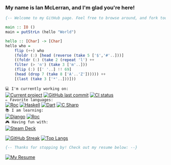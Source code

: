 <!-- ### [![Typing SVG][greeting_svg]][greeting_link] -->

### My name is Ian McLerran, and I'm glad you're here!

```haskell
{-- Welcome to my GitHub page. Feel free to browse around, and fork too if ya like! --}

main :: IO () 
main = putStrLn (hello "World") 

hello :: [Char] -> [Char]
hello who = 
    flip (++) who
    (foldr (:) [head (reverse (take 5 ['$','#'..]))] 
    ((foldr (:) (take 2 (repeat 'l') ++ 
    filter (> 'n') (take 3 ['m'..])) 
    (flip (:) [[' '..] !! 69] 
    (head (drop 7 (take 8 ['A'..'Z']))))) ++ 
    [(last (take 3 ['*'..]))]))
```

`💻 I'm currently working on:`<br>
[![Current project][project_badge]][project_link]
[![GitHub last commit][last_commit_badge]][last_commit_link]
[![CI status][ci_status_badge]][ci_status_link]
<br>
`✏️ Favorite languages:`
<br>
[![Roc][roc_badge]][roc_link]
[![Haskell][haskell_badge]][haskell_link]
[![Dart][dart_badge]][dart_link]
[![C Sharp][csharp_badge]][csharp_link]
<br>
 `📚 I am learning:`
<br>
[![Django][django_badge]][django_link]
[![Roc][roc_badge]][roc_link]
<br>
`🎮 Having fun with:`
<br>
[![Steam Deck][steamdeck_badge]][steamdeck_link]

[![GitHub Streak](https://github-readme-streak-stats.herokuapp.com?user=imclerran&theme=transparent&exclude_days=Sun%2CSat)](https://github.com/imclerran)
[![Top Langs](https://github-readme-stats.vercel.app/api/top-langs/?username=imclerran&layout=compact&count_private=true&theme=transparent)](https://github.com/imclerran)

```haskell
{-- Thanks for stopping by! Check out my resume below: --}
```

[![My Resume][resume_badge]][resume_link]


<!-- urls: -->
[greeting_svg]: https://readme-typing-svg.herokuapp.com?height=30&lines=%F0%9F%91%8B+Hi+there%2C+I'm+glad+you're+here!!
[greeting_link]: https://git.io/typing-svg

<!-- current project badges: -->
<!-- 6B3ADC -->
[project_badge]: https://img.shields.io/badge/repo-roc--start-indigo?&style=flat 
[project_link]: https://github.com/imclerran/roc-start
[last_commit_badge]: https://img.shields.io/github/last-commit/imclerran/roc-start
[last_commit_link]: https://github.com/imclerran/roc-start/commits/main/
[ci_status_badge]: https://img.shields.io/github/actions/workflow/status/imclerran/roc-start/ci.yaml
[ci_status_link]: https://github.com/imclerran/roc-start/actions/workflows/ci.yaml

[haskell_badge]: https://img.shields.io/badge/-Haskell-purple?logo=haskell
[haskell_link]: https://www.haskell.org

[dart_badge]: https://img.shields.io/badge/-Dart-blue?logo=dart
[dart_link]: https://dart.dev

[csharp_badge]: https://img.shields.io/badge/-C%20Sharp-009900?logo=csharp
[csharp_link]: https://docs.microsoft.com/en-us/dotnet/csharp/

[rust_badge]: https://img.shields.io/badge/-Rust-993300?logo=rust
[rust_link]: https://www.rust-lang.org

[roc_badge]: https://img.shields.io/endpoint?url=https%3A%2F%2Fpastebin.com%2Fraw%2FGcfjHKzb&color=indigo
[roc_link]: https://roc-lang.org 

[llvm_badge]: https://img.shields.io/badge/-LLVM-8c8c8c?logo=llvm
[llvm_link]: https://llvm.org

[pytorch_badge]: https://img.shields.io/badge/-PyTorch-blueviolet?logo=pytorch
[pytorch_link]: https://pytorch.org

[react_badge]: https://img.shields.io/badge/-React-%2323272f?logo=react
[react_link]: https://react.dev

[django_badge]: https://img.shields.io/badge/Django-0B4B33?logo=django
[django_link]: https://djangoproject.com

[steamdeck_badge]: https://img.shields.io/badge/-My%20Steam%20Deck!-darkblue?logo=steamdeck
[steamdeck_link]: https://steamdeck.com

[resume_badge]: https://img.shields.io/badge/Resume-Download-blue?style=for-the-badge&logo=adobeacrobatreader
<!--&link=https://www.dropbox.com/s/ylg918qc67kuype/Resume.pdf?dl=1-->
[resume_link]: https://www.dropbox.com/scl/fi/semznffe5onqjlkg8x3i6/Resume.pdf?rlkey=1tmuoand0o04vr7028w7q0jeg&dl=1
[old_resume_link]: https://www.dropbox.com/scl/fi/semznffe5onqjlkg8x3i6/Resume.pdf?dl=1





